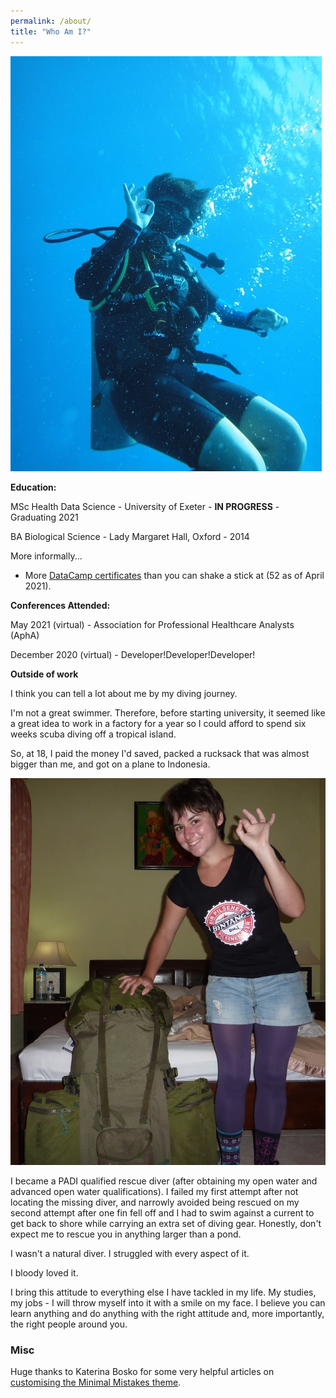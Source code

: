 ```yaml
---
permalink: /about/
title: "Who Am I?"
---
```


![Diving Photo](/assets/images/diving_photo_1.JPG)

**Education:**

MSc Health Data Science - University of Exeter - **IN PROGRESS** - Graduating 2021

BA Biological Science - Lady Margaret Hall, Oxford - 2014

More informally...

-   More [DataCamp certificates](https://www.datacamp.com/profile/sammirosser) than you can shake a stick at (52 as of April 2021).


**Conferences Attended:**

May 2021 (virtual) - Association for Professional Healthcare Analysts (AphA) 

December 2020 (virtual) - Developer!Developer!Developer! 

**Outside of work**

I think you can tell a lot about me by my diving journey.

I'm not a great swimmer. Therefore, before starting university, it seemed like a great idea to work in a factory for a year so I could afford to spend six weeks scuba diving off a tropical island.

So, at 18, I paid the money I'd saved, packed a rucksack that was almost bigger than me, and got on a plane to Indonesia.

![Travel Photo](/assets/images/P1010224.JPG)

I became a PADI qualified rescue diver (after obtaining my open water and advanced open water qualifications). I failed my first attempt after not locating the missing diver, and narrowly avoided being rescued on my second attempt after one fin fell off and I had to swim against a current to get back to shore while carrying an extra set of diving gear. Honestly, don't expect me to rescue you in anything larger than a pond.

I wasn't a natural diver. I struggled with every aspect of it.

I bloody loved it.

I bring this attitude to everything else I have tackled in my life. My studies, my jobs - I will throw myself into it with a smile on my face. I believe you can learn anything and do anything with the right attitude and, more importantly, the right people around you.


### Misc

Huge thanks to Katerina Bosko for some very helpful articles on [customising the Minimal Mistakes theme](https://www.cross-validated.com/Personal-website-with-Minimal-Mistakes-Jekyll-Theme-HOWTO-Part-II/).